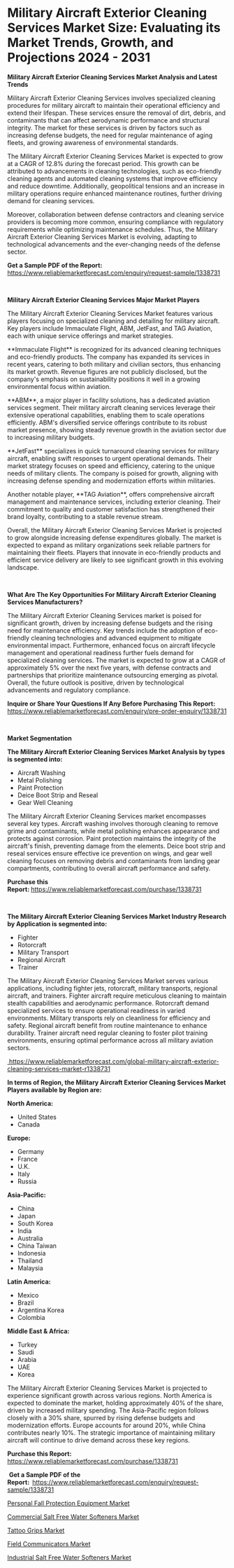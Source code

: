 <p><h1>Military Aircraft Exterior Cleaning Services Market Size: Evaluating its Market Trends, Growth, and Projections 2024 - 2031</h1></p><p><strong>Military Aircraft Exterior Cleaning Services Market Analysis and Latest Trends</strong></p>
<p><p>Military Aircraft Exterior Cleaning Services involves specialized cleaning procedures for military aircraft to maintain their operational efficiency and extend their lifespan. These services ensure the removal of dirt, debris, and contaminants that can affect aerodynamic performance and structural integrity. The market for these services is driven by factors such as increasing defense budgets, the need for regular maintenance of aging fleets, and growing awareness of environmental standards.</p><p>The Military Aircraft Exterior Cleaning Services Market is expected to grow at a CAGR of 12.8% during the forecast period. This growth can be attributed to advancements in cleaning technologies, such as eco-friendly cleaning agents and automated cleaning systems that improve efficiency and reduce downtime. Additionally, geopolitical tensions and an increase in military operations require enhanced maintenance routines, further driving demand for cleaning services. </p><p>Moreover, collaboration between defense contractors and cleaning service providers is becoming more common, ensuring compliance with regulatory requirements while optimizing maintenance schedules. Thus, the Military Aircraft Exterior Cleaning Services Market is evolving, adapting to technological advancements and the ever-changing needs of the defense sector.</p></p>
<p><strong>Get a Sample PDF of the Report:&nbsp;</strong> <a href="https://www.reliablemarketforecast.com/enquiry/request-sample/1338731?utm_campaign=1082&utm_medium=2&utm_source=Github&utm_content=ia&utm_term=20102024&utm_id=military-aircraft-exterior-cleaning-services">https://www.reliablemarketforecast.com/enquiry/request-sample/1338731</a></p>
<p>&nbsp;</p>
<p><strong>Military Aircraft Exterior Cleaning Services Major Market Players</strong></p>
<p><p>The Military Aircraft Exterior Cleaning Services Market features various players focusing on specialized cleaning and detailing for military aircraft. Key players include Immaculate Flight, ABM, JetFast, and TAG Aviation, each with unique service offerings and market strategies.</p><p>**Immaculate Flight** is recognized for its advanced cleaning techniques and eco-friendly products. The company has expanded its services in recent years, catering to both military and civilian sectors, thus enhancing its market growth. Revenue figures are not publicly disclosed, but the company's emphasis on sustainability positions it well in a growing environmental focus within aviation.</p><p>**ABM**, a major player in facility solutions, has a dedicated aviation services segment. Their military aircraft cleaning services leverage their extensive operational capabilities, enabling them to scale operations efficiently. ABM's diversified service offerings contribute to its robust market presence, showing steady revenue growth in the aviation sector due to increasing military budgets.</p><p>**JetFast** specializes in quick turnaround cleaning services for military aircraft, enabling swift responses to urgent operational demands. Their market strategy focuses on speed and efficiency, catering to the unique needs of military clients. The company is poised for growth, aligning with increasing defense spending and modernization efforts within militaries.</p><p>Another notable player, **TAG Aviation**, offers comprehensive aircraft management and maintenance services, including exterior cleaning. Their commitment to quality and customer satisfaction has strengthened their brand loyalty, contributing to a stable revenue stream.</p><p>Overall, the Military Aircraft Exterior Cleaning Services Market is projected to grow alongside increasing defense expenditures globally. The market is expected to expand as military organizations seek reliable partners for maintaining their fleets. Players that innovate in eco-friendly products and efficient service delivery are likely to see significant growth in this evolving landscape.</p></p>
<p>&nbsp;</p>
<p><strong>What Are The Key Opportunities For Military Aircraft Exterior Cleaning Services Manufacturers?</strong></p>
<p><p>The Military Aircraft Exterior Cleaning Services market is poised for significant growth, driven by increasing defense budgets and the rising need for maintenance efficiency. Key trends include the adoption of eco-friendly cleaning technologies and advanced equipment to mitigate environmental impact. Furthermore, enhanced focus on aircraft lifecycle management and operational readiness further fuels demand for specialized cleaning services. The market is expected to grow at a CAGR of approximately 5% over the next five years, with defense contracts and partnerships that prioritize maintenance outsourcing emerging as pivotal. Overall, the future outlook is positive, driven by technological advancements and regulatory compliance.</p></p>
<p><strong>Inquire or Share Your Questions If Any Before Purchasing This Report:</strong> <a href="https://www.reliablemarketforecast.com/enquiry/pre-order-enquiry/1338731?utm_campaign=1082&utm_medium=2&utm_source=Github&utm_content=ia&utm_term=20102024&utm_id=military-aircraft-exterior-cleaning-services">https://www.reliablemarketforecast.com/enquiry/pre-order-enquiry/1338731</a></p>
<p>&nbsp;</p>
<p><strong>Market Segmentation</strong></p>
<p><strong>The Military Aircraft Exterior Cleaning Services Market Analysis by types is segmented into:</strong></p>
<p><ul><li>Aircraft Washing</li><li>Metal Polishing</li><li>Paint Protection</li><li>Deice Boot Strip and Reseal</li><li>Gear Well Cleaning</li></ul></p>
<p><p>The Military Aircraft Exterior Cleaning Services market encompasses several key types. Aircraft washing involves thorough cleaning to remove grime and contaminants, while metal polishing enhances appearance and protects against corrosion. Paint protection maintains the integrity of the aircraft's finish, preventing damage from the elements. Deice boot strip and reseal services ensure effective ice prevention on wings, and gear well cleaning focuses on removing debris and contaminants from landing gear compartments, contributing to overall aircraft performance and safety.</p></p>
<p><strong>Purchase this Report:&nbsp;</strong><a href="https://www.reliablemarketforecast.com/purchase/1338731?utm_campaign=1082&utm_medium=2&utm_source=Github&utm_content=ia&utm_term=20102024&utm_id=military-aircraft-exterior-cleaning-services">https://www.reliablemarketforecast.com/purchase/1338731</a></p>
<p>&nbsp;</p>
<p><strong>The Military Aircraft Exterior Cleaning Services Market Industry Research by Application is segmented into:</strong></p>
<p><ul><li>Fighter</li><li>Rotorcraft</li><li>Military Transport</li><li>Regional Aircraft</li><li>Trainer</li></ul></p>
<p><p>The Military Aircraft Exterior Cleaning Services Market serves various applications, including fighter jets, rotorcraft, military transports, regional aircraft, and trainers. Fighter aircraft require meticulous cleaning to maintain stealth capabilities and aerodynamic performance. Rotorcraft demand specialized services to ensure operational readiness in varied environments. Military transports rely on cleanliness for efficiency and safety. Regional aircraft benefit from routine maintenance to enhance durability. Trainer aircraft need regular cleaning to foster pilot training environments, ensuring optimal performance across all military aviation sectors.</p></p>
<p><a href="https://www.reliablemarketforecast.com/global-military-aircraft-exterior-cleaning-services-market-r1338731?utm_campaign=1082&utm_medium=2&utm_source=Github&utm_content=ia&utm_term=20102024&utm_id=military-aircraft-exterior-cleaning-services">&nbsp;https://www.reliablemarketforecast.com/global-military-aircraft-exterior-cleaning-services-market-r1338731</a></p>
<p><strong>In terms of Region, the Military Aircraft Exterior Cleaning Services Market Players available by Region are:</strong></p>
<p>
    <p> <strong> North America: </strong>
        <ul>
            <li>United States</li>
            <li>Canada</li>
        </ul>
        </p> 
    <p> <strong> Europe: </strong>
        <ul>
            <li>Germany</li>
            <li>France</li>
            <li>U.K.</li>
            <li>Italy</li>
            <li>Russia</li>
        </ul>
        </p> 
    <p> <strong> Asia-Pacific: </strong>
        <ul>
            <li>China</li>
            <li>Japan</li>
            <li>South Korea</li>
            <li>India</li>
            <li>Australia</li>
            <li>China Taiwan</li>
            <li>Indonesia</li>
            <li>Thailand</li>
            <li>Malaysia</li>
        </ul>
        </p> 
    <p> <strong> Latin America: </strong>
        <ul>
            <li>Mexico</li>
            <li>Brazil</li>
            <li>Argentina Korea</li>
            <li>Colombia</li>
        </ul>
        </p> 
    <p> <strong> Middle East & Africa: </strong>
        <ul>
            <li>Turkey</li>
            <li>Saudi</li>
            <li>Arabia</li>
            <li>UAE</li>
            <li>Korea</li>
        </ul>
    </p>
    </p>
<p><p>The Military Aircraft Exterior Cleaning Services Market is projected to experience significant growth across various regions. North America is expected to dominate the market, holding approximately 40% of the share, driven by increased military spending. The Asia-Pacific region follows closely with a 30% share, spurred by rising defense budgets and modernization efforts. Europe accounts for around 20%, while China contributes nearly 10%. The strategic importance of maintaining military aircraft will continue to drive demand across these key regions.</p></p>
<p><strong>Purchase this Report: </strong><a href="https://www.reliablemarketforecast.com/purchase/1338731?utm_campaign=1082&utm_medium=2&utm_source=Github&utm_content=ia&utm_term=20102024&utm_id=military-aircraft-exterior-cleaning-services">https://www.reliablemarketforecast.com/purchase/1338731</a></p>
<p>&nbsp;<strong>Get a Sample PDF of the Report:&nbsp;&nbsp;</strong><a href="https://www.reliablemarketforecast.com/enquiry/request-sample/1338731?utm_campaign=1082&utm_medium=2&utm_source=Github&utm_content=ia&utm_term=20102024&utm_id=military-aircraft-exterior-cleaning-services">https://www.reliablemarketforecast.com/enquiry/request-sample/1338731</a></p>
<p><strong></strong></p>
<p><p><a href="https://www.linkedin.com/pulse/personal-fall-protection-equipment-market-global-regional-7ce3e?utm_campaign=1082&utm_medium=2&utm_source=Github&utm_content=ia&utm_term=20102024&utm_id=military-aircraft-exterior-cleaning-services">Personal Fall Protection Equipment Market</a></p><p><a href="https://github.com/marcouhbmammoc/Market-Research-Report-List-1/blob/main/commercial-salt-free-water-softeners-market.md?utm_campaign=1082&utm_medium=2&utm_source=Github&utm_content=ia&utm_term=20102024&utm_id=military-aircraft-exterior-cleaning-services">Commercial Salt Free Water Softeners Market</a></p><p><a href="https://www.linkedin.com/pulse/tattoo-grips-market-velocity-51-cagr-trajectory-2024-2031-7abme?utm_campaign=1082&utm_medium=2&utm_source=Github&utm_content=ia&utm_term=20102024&utm_id=military-aircraft-exterior-cleaning-services">Tattoo Grips Market</a></p><p><a href="https://www.linkedin.com/pulse/field-communicators-market-industry-trends-forecast-period-certe?utm_campaign=1082&utm_medium=2&utm_source=Github&utm_content=ia&utm_term=20102024&utm_id=military-aircraft-exterior-cleaning-services">Field Communicators Market</a></p><p><a href="https://github.com/judesaxav/Market-Research-Report-List-1/blob/main/industrial-salt-free-water-softeners-market.md?utm_campaign=1082&utm_medium=2&utm_source=Github&utm_content=ia&utm_term=20102024&utm_id=military-aircraft-exterior-cleaning-services">Industrial Salt Free Water Softeners Market</a></p></p>
